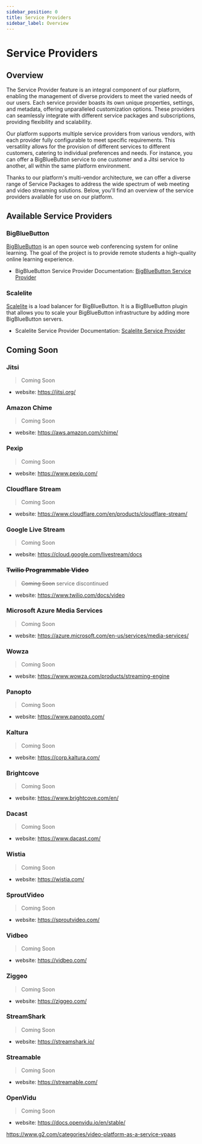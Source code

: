 ```yaml
---
sidebar_position: 0
title: Service Providers
sidebar_label: Overview
---
```


# Service Providers

## Overview

The Service Provider feature is an integral component of our platform, enabling the management of diverse providers to meet the varied needs of our users. Each service provider boasts its own unique properties, settings, and metadata, offering unparalleled customization options. These providers can seamlessly integrate with different service packages and subscriptions, providing flexibility and scalability.

Our platform supports multiple service providers from various vendors, with each provider fully configurable to meet specific requirements. This versatility allows for the provision of different services to different customers, catering to individual preferences and needs. For instance, you can offer a BigBlueButton service to one customer and a Jitsi service to another, all within the same platform environment.

Thanks to our platform's multi-vendor architecture, we can offer a diverse range of Service Packages to address the wide spectrum of web meeting and video streaming solutions. Below, you'll find an overview of the service providers available for use on our platform.

## Available Service Providers

### BigBlueButton

[BigBlueButton](https://bigbluebutton.org/) is an open source web conferencing system for online learning. The goal of the project is to provide remote students a high-quality online learning experience.

* BigBlueButton Service Provider Documentation: [BigBlueButton Service Provider](/docs/service-providers/bigbluebutton)

### Scalelite

[Scalelite](https://github.com/blindsidenetworks/scalelite) is a load balancer for BigBlueButton. It is a BigBlueButton plugin that allows you to scale your BigBlueButton infrastructure by adding more BigBlueButton servers.

* Scalelite Service Provider Documentation: [Scalelite Service Provider](/docs/service-providers/scalelite)

## Coming Soon

### Jitsi

> Coming Soon

* website: https://jitsi.org/

### Amazon Chime

> Coming Soon

* website: https://aws.amazon.com/chime/

### Pexip

> Coming Soon

* website: https://www.pexip.com/

### Cloudflare Stream

> Coming Soon

* website: https://www.cloudflare.com/en/products/cloudflare-stream/

### Google Live Stream

> Coming Soon

* website: https://cloud.google.com/livestream/docs

### ~~Twilio Programmable Video~~

> ~~Coming Soon~~ service discontinued

* website: https://www.twilio.com/docs/video

### Microsoft Azure Media Services

> Coming Soon

* website: https://azure.microsoft.com/en-us/services/media-services/

### Wowza

> Coming Soon

* website: https://www.wowza.com/products/streaming-engine

### Panopto

> Coming Soon

* website: https://www.panopto.com/

### Kaltura

> Coming Soon

* website: https://corp.kaltura.com/

### Brightcove

> Coming Soon

* website: https://www.brightcove.com/en/

### Dacast

> Coming Soon

* website: https://www.dacast.com/

### Wistia

> Coming Soon

* website: https://wistia.com/

### SproutVideo

> Coming Soon

* website: https://sproutvideo.com/

### Vidbeo

> Coming Soon

* website: https://vidbeo.com/

### Ziggeo

> Coming Soon

* website: https://ziggeo.com/

### StreamShark

> Coming Soon

* website: https://streamshark.io/

### Streamable

> Coming Soon

* website: https://streamable.com/

### OpenVidu

> Coming Soon

* website: https://docs.openvidu.io/en/stable/


https://www.g2.com/categories/video-platform-as-a-service-vpaas
